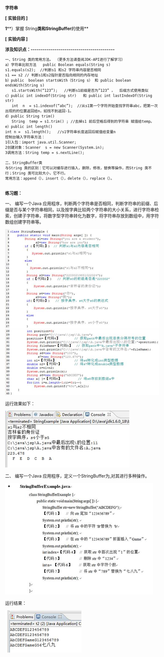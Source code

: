 **字符串**

**[** **实验目的 ]**

**1****）掌握 String****类和StringBuffer****的使用**

**[** **实验内容 ]**

**涉及知识点：------------------------------------------**

```
一、String 类的常用方法。 （更多方法请查阅JDK-API进行了解学习）
a）字符串比较方法   public Boolean equals(String s)   
s1.equals(s2);  //判断s1 和s2 字符串内容是否相同      
s1 == s2 // 判断s1和s2指针是否指向相同的内存地址
b）public  boolean startsWith（String s） 和 public boolean  endsWith(String s)
   s1.startsWith(“123”);   //判断s1前缀是否为”123” ，  后缀方式使用类似
c）public int indexOf(String str)   和 public int lastIndexOf(String str)
   int  n  = s1.indexof(“abc”);  //从s1第一个字符开始查找字符串abc，把第一次出现的的位置返回给n，如找不到返回-1。   
d）public String trim()  
   String  temp = s1.trim() ; //去掉s1 前后空格后得到的字符串 赋值给temp。
e）public int length()  
int n =  s1.length();   //s1字符串长度返回后赋值给变量n
控制台输入字符串方法：
1引入包：import java.util.Scanner;
2创建对象：Scanner  s = new Scanner(System.in);
3调用方法：String temp = s.nextLine(); 
 
二、StringBuffer类
与String 类的区别：它可以对缓存进行插入，删除，修改，替换等操作，而String 类不行；String 类可比较大小，它不行。
常用方法：append（），insert（），delete（），replace（）。
 
```

**练习题：**

一、    编写一个Java 应用程序，判断两个字符串是否相同，判断字符串的前缀、后缀是否与某个字符串相同，以及按字典比较两个字符串的大小关系，进行字符串检索，创建子字符串，将数字型字符串转化为数字，将字符串存放到数组中，用字符数组创建字符串等。

![img](6.API%E2%80%94%E2%80%94%E5%AD%97%E7%AC%A6%E4%B8%B2.assets/clip_image002.jpg)![img](6.API%E2%80%94%E2%80%94%E5%AD%97%E7%AC%A6%E4%B8%B2.assets/clip_image004.jpg)

 

运行效果如下：

![img](6.API%E2%80%94%E2%80%94%E5%AD%97%E7%AC%A6%E4%B8%B2.assets/clip_image006.jpg)

 

二、    编写一个Java 应用程序，定义一个StringBuffer为,对其进行多种操作。

![img](6.API%E2%80%94%E2%80%94%E5%AD%97%E7%AC%A6%E4%B8%B2.assets/clip_image008.jpg)

 

运行结果：

![img](6.API%E2%80%94%E2%80%94%E5%AD%97%E7%AC%A6%E4%B8%B2.assets/clip_image010.jpg)

 

 

 

 

 

 

 